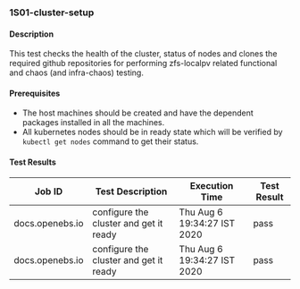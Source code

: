 ### 1S01-cluster-setup

#### Description
 
This test checks the health of the cluster, status of nodes and clones the required github repositories for performing zfs-localpv related functional and chaos (and infra-chaos) testing.

#### Prerequisites

- The host machines should be created and have the dependent packages installed in all the machines.
- All kubernetes nodes should be in ready state which will be verified by `kubectl get nodes` command to get their status.

#### Test Results

| Job ID  |      Test Description         | Execution Time |   Test Result   |
|---------|-------------------------------|----------------|-----------------|
|     docs.openebs.io           |  configure the cluster and get it ready           | Thu Aug 6 19:34:27 IST 2020  | pass |
|     docs.openebs.io           |  configure the cluster and get it ready           | Thu Aug 6 19:34:27 IST 2020  | pass |